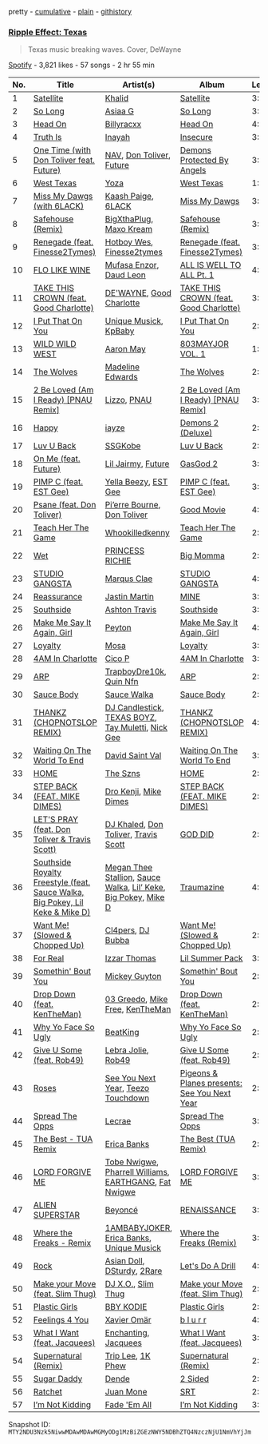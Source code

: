 pretty - [cumulative](/playlists/cumulative/37i9dQZF1DX4ve1H90mNWg.md) - [plain](/playlists/plain/37i9dQZF1DX4ve1H90mNWg) - [githistory](https://github.githistory.xyz/mackorone/spotify-playlist-archive/blob/main/playlists/plain/37i9dQZF1DX4ve1H90mNWg)

### [Ripple Effect: Texas](https://open.spotify.com/playlist/37i9dQZF1DX4ve1H90mNWg)

> Texas music breaking waves\. Cover, DeWayne

[Spotify](https://open.spotify.com/user/spotify) - 3,821 likes - 57 songs - 2 hr 55 min

| No. | Title | Artist(s) | Album | Length |
|---|---|---|---|---|
| 1 | [Satellite](https://open.spotify.com/track/1G9hDB1bmxz131N9svQ8pY) | [Khalid](https://open.spotify.com/artist/6LuN9FCkKOj5PcnpouEgny) | [Satellite](https://open.spotify.com/album/1NmhmrcrG143ODfGk9myHE) | 3:06 |
| 2 | [So Long](https://open.spotify.com/track/2RPmKrblQaklOqBW3r167l) | [Asiaa G](https://open.spotify.com/artist/77eYbUDOShILcXKy858uHz) | [So Long](https://open.spotify.com/album/1lvcgIEWRFzToRE74laFZN) | 3:10 |
| 3 | [Head On](https://open.spotify.com/track/3Qmhf73ZZLK0GF7hALvLR9) | [Billyracxx](https://open.spotify.com/artist/6S4PaG0wJvZOUPxbnrvN4O) | [Head On](https://open.spotify.com/album/37ez6y6YpPdDbsVcv47Lux) | 4:09 |
| 4 | [Truth Is](https://open.spotify.com/track/3Y3x8eEcYfkBTcS75d38h7) | [Inayah](https://open.spotify.com/artist/2jomvyAKdqYYimeLl3XcdZ) | [Insecure](https://open.spotify.com/album/4QmMqZsBxfTFNYmXNvh2Aw) | 3:02 |
| 5 | [One Time \(with Don Toliver feat\. Future\)](https://open.spotify.com/track/0WA4APfzK7Y1pdzhvyhSwD) | [NAV](https://open.spotify.com/artist/7rkW85dBwwrJtlHRDkJDAC), [Don Toliver](https://open.spotify.com/artist/4Gso3d4CscCijv0lmajZWs), [Future](https://open.spotify.com/artist/1RyvyyTE3xzB2ZywiAwp0i) | [Demons Protected By Angels](https://open.spotify.com/album/29NWnawJBetVB3lOM9Sbp6) | 3:09 |
| 6 | [West Texas](https://open.spotify.com/track/4pgnw7IcB3fpQTiiJb3HVB) | [Yoza](https://open.spotify.com/artist/2kRAvabCuU4rJiV6Lw5SFT) | [West Texas](https://open.spotify.com/album/68NYxyBCID4EwQ1iWRQVfW) | 1:33 |
| 7 | [Miss My Dawgs \(with 6LACK\)](https://open.spotify.com/track/7L2Nh4EsaETigImpQKvSoc) | [Kaash Paige](https://open.spotify.com/artist/0f2YkMXwFNJNSX7MymevKE), [6LACK](https://open.spotify.com/artist/4IVAbR2w4JJNJDDRFP3E83) | [Miss My Dawgs](https://open.spotify.com/album/3yeL1kWdc6fCSLzefpQC4r) | 3:25 |
| 8 | [Safehouse \(Remix\)](https://open.spotify.com/track/1skdWyEVQXHMVGagZIahpi) | [BigXthaPlug](https://open.spotify.com/artist/6qxpnaukVayrQn6ViNvu9I), [Maxo Kream](https://open.spotify.com/artist/6xS5PpBWaVYraexEkEjjXv) | [Safehouse \(Remix\)](https://open.spotify.com/album/5wuq0OD9nAY88wyniP5XxE) | 3:02 |
| 9 | [Renegade \(feat\. Finesse2Tymes\)](https://open.spotify.com/track/7vNYajhTYaKSx9Ac9PEoLG) | [Hotboy Wes](https://open.spotify.com/artist/2Lgyk37aJufoDDSoU4S5nO), [Finesse2tymes](https://open.spotify.com/artist/3OoC54nEM3Xl7Kn5hsDdpg) | [Renegade \(feat\. Finesse2Tymes\)](https://open.spotify.com/album/6hpizSNriru6KzpCmcNoT6) | 3:05 |
| 10 | [FLO LIKE WINE](https://open.spotify.com/track/33aen8x3FvkTaYpdAtgMeA) | [Mufasa Enzor](https://open.spotify.com/artist/3k6scsIVLFlZKVJyHc2mZF), [Daud Leon](https://open.spotify.com/artist/0UiurUNUeb6L2vIZGcdjSE) | [ALL IS WELL TO ALL Pt\. 1](https://open.spotify.com/album/43cODiquw7rjkejBDxkiGc) | 4:40 |
| 11 | [TAKE THIS CROWN \(feat\. Good Charlotte\)](https://open.spotify.com/track/2IY9lQ8pD2uVzAoIxJUPK8) | [DE'WAYNE](https://open.spotify.com/artist/4lpKeKXJYkglSWyEmnOF7O), [Good Charlotte](https://open.spotify.com/artist/5aYyPjAsLj7UzANzdupwnS) | [TAKE THIS CROWN \(feat\. Good Charlotte\)](https://open.spotify.com/album/5A4pLq7sNTS4kdEnd6lN9M) | 3:35 |
| 12 | [I Put That On You](https://open.spotify.com/track/2g9tETxLZMP88xgomK5605) | [Unique Musick](https://open.spotify.com/artist/37vPip6vAOFgi7BWhc2Wwz), [KpBaby](https://open.spotify.com/artist/0gs6pJo78Uafnsj4gAaBAG) | [I Put That On You](https://open.spotify.com/album/5ECSQOs8fNu1vCY0hRpU1A) | 2:18 |
| 13 | [WILD WILD WEST](https://open.spotify.com/track/0XorGtwWuDhvbjbqNVxQXY) | [Aaron May](https://open.spotify.com/artist/2rwALQ1SXdfUWPUd6WOfYS) | [803MAYJOR VOL\. 1](https://open.spotify.com/album/1dlNnLmFEu4gzUpT2ob5qp) | 1:20 |
| 14 | [The Wolves](https://open.spotify.com/track/2qg3DQgzNxAJTT15VEYH49) | [Madeline Edwards](https://open.spotify.com/artist/3eJCIS7ytlYvT3pgReuWWa) | [The Wolves](https://open.spotify.com/album/0kdZPFWdg3o2H4jCfAHOyP) | 2:54 |
| 15 | [2 Be Loved \(Am I Ready\) \[PNAU Remix\]](https://open.spotify.com/track/3rJvr6YpIZTsx32nSDJ26Q) | [Lizzo](https://open.spotify.com/artist/56oDRnqbIiwx4mymNEv7dS), [PNAU](https://open.spotify.com/artist/6n28c9qs9hNGriNa72b26u) | [2 Be Loved \(Am I Ready\) \[PNAU Remix\]](https://open.spotify.com/album/2B0PXzy8733OS2TdmU58in) | 3:42 |
| 16 | [Happy](https://open.spotify.com/track/3hr0rTdFr1Go0IJ39ceRdn) | [iayze](https://open.spotify.com/artist/00msLVGU9crX0EC5McCiCa) | [Demons 2 \(Deluxe\)](https://open.spotify.com/album/5TqNKKbtYDlB79q3bVRWsB) | 2:16 |
| 17 | [Luv U Back](https://open.spotify.com/track/2Srbi3OwVYT4l2MDXxPUGa) | [SSGKobe](https://open.spotify.com/artist/1NHCwCMqV9oNQJXl16IltL) | [Luv U Back](https://open.spotify.com/album/6n4BMT8epRMopMEfyTbOiw) | 2:19 |
| 18 | [On Me \(feat\. Future\)](https://open.spotify.com/track/5hhsGclYVu0CDwXL1U68vH) | [Lil Jairmy](https://open.spotify.com/artist/2MqvNhgPzUzBXERkh00GDY), [Future](https://open.spotify.com/artist/1RyvyyTE3xzB2ZywiAwp0i) | [GasGod 2](https://open.spotify.com/album/30ZkAc4eDuAOPnlZkpVQKq) | 3:33 |
| 19 | [PIMP C \(feat\. EST Gee\)](https://open.spotify.com/track/47y1GfALUfTX11AscBMqxL) | [Yella Beezy](https://open.spotify.com/artist/7kwCkEJ384PWm0UQW3hxjS), [EST Gee](https://open.spotify.com/artist/4FlG0V0jhLO4qGpayFOphj) | [PIMP C \(feat\. EST Gee\)](https://open.spotify.com/album/1hT3P8uN5sCi7uqc5vr2y7) | 3:26 |
| 20 | [Psane \(feat\. Don Toliver\)](https://open.spotify.com/track/44SFX0JI00vMoyIemTQDtN) | [Pi’erre Bourne](https://open.spotify.com/artist/3x3jSlhyv5CiCZDZlaTq0M), [Don Toliver](https://open.spotify.com/artist/4Gso3d4CscCijv0lmajZWs) | [Good Movie](https://open.spotify.com/album/2REajdJ8KOaR8Vm2Zx8UXM) | 4:15 |
| 21 | [Teach Her The Game](https://open.spotify.com/track/4dcnMjjjEKpMXMg70EUjeT) | [Whookilledkenny](https://open.spotify.com/artist/2KZnFwKkzZwaTe74507ZLD) | [Teach Her The Game](https://open.spotify.com/album/4e6FwvLip0QgE6ix2fQjG6) | 2:18 |
| 22 | [Wet](https://open.spotify.com/track/6ZPocZfO8kpha6AfptjMi4) | [PRINCESS RICHIE](https://open.spotify.com/artist/7lYMDQUN09vQKEBSwQCXY4) | [Big Momma](https://open.spotify.com/album/0zDDtMRb0cPJQ6RSIlCt5q) | 2:24 |
| 23 | [STUDIO GANGSTA](https://open.spotify.com/track/5vdZczJznIbo9IDxzWvgV6) | [Marqus Clae](https://open.spotify.com/artist/6CMbYeF5Lb3RZjnig0rSBT) | [STUDIO GANGSTA](https://open.spotify.com/album/1QiLqbcKn1Oh7QMaLOUOtU) | 4:55 |
| 24 | [Reassurance](https://open.spotify.com/track/4NIZu6esOZH5dCvRA8y1Ra) | [Jastin Martin](https://open.spotify.com/artist/44JW18XzNr86kKNWJq8eg1) | [MINE](https://open.spotify.com/album/4pY3QqSRrATv2KH7mPvP37) | 3:03 |
| 25 | [Southside](https://open.spotify.com/track/5kRAI8FU35oY52jn8xwrI0) | [Ashton Travis](https://open.spotify.com/artist/5QFkhK4qG4aIeYZIWg2DO8) | [Southside](https://open.spotify.com/album/1bBH7XmYduj4tVTip9zuRo) | 3:21 |
| 26 | [Make Me Say It Again, Girl](https://open.spotify.com/track/1AOLTT2XUALAnfhalrTQS6) | [Peyton](https://open.spotify.com/artist/0uIVCKSl2eNhWQ1yXxO5xV) | [Make Me Say It Again, Girl](https://open.spotify.com/album/4c6Z9lFMKtr9agRb6b8Myk) | 4:24 |
| 27 | [Loyalty](https://open.spotify.com/track/5yHroDKvcyWhxK80rCcQEF) | [Mosa](https://open.spotify.com/artist/1cyaSULWtI17yYEk4301Pe) | [Loyalty](https://open.spotify.com/album/1uVyGsbbQWIt99zPXCe7Cp) | 3:05 |
| 28 | [4AM In Charlotte](https://open.spotify.com/track/70sQaLOrIhlKF0iIS2Gjx0) | [Cico P](https://open.spotify.com/artist/3jAZsSIIA8HLjxR99biJyx) | [4AM In Charlotte](https://open.spotify.com/album/0McCjUthWgnZzXepI9f1SU) | 3:16 |
| 29 | [ARP](https://open.spotify.com/track/7D2008TPKN4gJGGYfmvTut) | [TrapboyDre10k](https://open.spotify.com/artist/5HWorG0e96YIZj95zBgGm9), [Quin Nfn](https://open.spotify.com/artist/3M1quhETLChtt9NHKVaajX) | [ARP](https://open.spotify.com/album/7pzvutWtGnyQFEXHM1xfSi) | 2:58 |
| 30 | [Sauce Body](https://open.spotify.com/track/01q8fSPaqOHmxFfmGSPxuf) | [Sauce Walka](https://open.spotify.com/artist/42yf4QkiE9a252krn9OUCb) | [Sauce Body](https://open.spotify.com/album/4NbgQYK3taGjeS04mCKjg5) | 2:25 |
| 31 | [THANKZ \(CHOPNOTSLOP REMIX\)](https://open.spotify.com/track/2B4AhNKMnrCCjZ4I0Bak0G) | [DJ Candlestick](https://open.spotify.com/artist/0Ld26D4Ya5Od7ZZpLanfQJ), [TEXAS BOYZ](https://open.spotify.com/artist/40qj4OBMZQvOZfqhoSE758), [Tay Muletti](https://open.spotify.com/artist/1VfrgiZIcpiZ1Gyt33B4K4), [Nick Gee](https://open.spotify.com/artist/2j4J0aRH03VIVHG31jCUuh) | [THANKZ \(CHOPNOTSLOP REMIX\)](https://open.spotify.com/album/5hJDuUxmvHd0VS5KqYpmYu) | 4:11 |
| 32 | [Waiting On The World To End](https://open.spotify.com/track/7oItnOwxZtvP5HqD1Ckqqg) | [David Saint Val](https://open.spotify.com/artist/0KrQ2j4V5xKu9eNVC2UP6J) | [Waiting On The World To End](https://open.spotify.com/album/4cyl6JlVCHr3HL4c8kz8Qs) | 3:33 |
| 33 | [HOME](https://open.spotify.com/track/1083cYzHbHl9uDlYNNCahU) | [The Szns](https://open.spotify.com/artist/1xtTjrNozye1Gnzq6KkuvU) | [HOME](https://open.spotify.com/album/5aPqvKsgrcZ0WeJBE0Gsds) | 2:43 |
| 34 | [STEP BACK \(FEAT\. MIKE DIMES\)](https://open.spotify.com/track/0dfog8Q1piu4YEa044PPpC) | [Dro Kenji](https://open.spotify.com/artist/46fHMu9KxdQwcGV9xI1L9R), [Mike Dimes](https://open.spotify.com/artist/6rIaHuCIUu32uj2CjlEBN3) | [STEP BACK \(FEAT\. MIKE DIMES\)](https://open.spotify.com/album/5svGe44CINboeY3pBinfDf) | 2:56 |
| 35 | [LET'S PRAY \(feat\. Don Toliver & Travis Scott\)](https://open.spotify.com/track/67QVeMvttYHbB1Zuvh0cn6) | [DJ Khaled](https://open.spotify.com/artist/0QHgL1lAIqAw0HtD7YldmP), [Don Toliver](https://open.spotify.com/artist/4Gso3d4CscCijv0lmajZWs), [Travis Scott](https://open.spotify.com/artist/0Y5tJX1MQlPlqiwlOH1tJY) | [GOD DID](https://open.spotify.com/album/6NuGZnOc88LcZpEkJIbO50) | 2:38 |
| 36 | [Southside Royalty Freestyle \(feat\. Sauce Walka, Big Pokey, Lil Keke & Mike D\)](https://open.spotify.com/track/27Wwwbdh9pKL9n23FOJH9z) | [Megan Thee Stallion](https://open.spotify.com/artist/181bsRPaVXVlUKXrxwZfHK), [Sauce Walka](https://open.spotify.com/artist/42yf4QkiE9a252krn9OUCb), [Lil’ Keke](https://open.spotify.com/artist/1grI9x4Uzos1Asx8JmRW6T), [Big Pokey](https://open.spotify.com/artist/1J6iGa2TNBDCrJzjsnI1a8), [Mike D](https://open.spotify.com/artist/7ym7cDCdavUZqNufxIfHwY) | [Traumazine](https://open.spotify.com/album/4YP0h2KGDb20eJuStnBvim) | 4:03 |
| 37 | [Want Me! \(Slowed & Chopped Up\)](https://open.spotify.com/track/0iCTx0WhD63yzoDFreU3Uc) | [Cl4pers](https://open.spotify.com/artist/7J2iS8AJGjC7om2vgBXdDJ), [DJ Bubba](https://open.spotify.com/artist/38hnmRmRWrRibnjmtQQ91Y) | [Want Me! \(Slowed & Chopped Up\)](https://open.spotify.com/album/0iMIFDJqPCbR6i9uQqaHxn) | 2:05 |
| 38 | [For Real](https://open.spotify.com/track/0ajkQxUksCtHl5rVcMWjEP) | [Izzar Thomas](https://open.spotify.com/artist/4gHtSTHXjaYlPbGvnGjyqC) | [Lil Summer Pack](https://open.spotify.com/album/7eYhNZPIG64krR9AGeRvc8) | 3:00 |
| 39 | [Somethin' Bout You](https://open.spotify.com/track/2hsarLx1u2OgOmkcJ8ejBm) | [Mickey Guyton](https://open.spotify.com/artist/6nfN5B7Jmi853SHa9106Hz) | [Somethin' Bout You](https://open.spotify.com/album/4ejJyrAvRvhVRadKmVPByS) | 2:36 |
| 40 | [Drop Down \(feat\. KenTheMan\)](https://open.spotify.com/track/2ZzhfMgeBjOkjFv5SXdFjz) | [03 Greedo](https://open.spotify.com/artist/0FtsMKmZEq8fBWqdSOWtqp), [Mike Free](https://open.spotify.com/artist/6iEOdI9RcimOiNzbfhhuTO), [KenTheMan](https://open.spotify.com/artist/6o4O5GX5kOWAGXtZUedxo3) | [Drop Down \(feat\. KenTheMan\)](https://open.spotify.com/album/4YuzBjUDKo4f1KGJuxnYCE) | 2:52 |
| 41 | [Why Yo Face So Ugly](https://open.spotify.com/track/1pmdSzE3yRNcagg7H59Z7X) | [BeatKing](https://open.spotify.com/artist/5L8p9kDnX2cgoI8VLUL2p4) | [Why Yo Face So Ugly](https://open.spotify.com/album/3w9CBT8F4uMHA5Bvc1LBcI) | 2:15 |
| 42 | [Give U Some \(feat\. Rob49\)](https://open.spotify.com/track/4zM1EkVk8jfs969NYYSZ9x) | [Lebra Jolie](https://open.spotify.com/artist/3ej8SuMJzEgwFLe2lCBikV), [Rob49](https://open.spotify.com/artist/1jBoSSrbz9n4ehQWA4cZgB) | [Give U Some \(feat\. Rob49\)](https://open.spotify.com/album/4ZCRbkgSa3MmQ8LX3Nf3k0) | 2:22 |
| 43 | [Roses](https://open.spotify.com/track/56pP9BFwLTcC54G9SgaV27) | [See You Next Year](https://open.spotify.com/artist/6NV0b1K9BhoZYSBk9ZPnWv), [Teezo Touchdown](https://open.spotify.com/artist/0fGcIStdT1OpFFhOC7Wp36) | [Pigeons & Planes presents: See You Next Year](https://open.spotify.com/album/7kcpj6h0JGPKOh59ZvbUdm) | 2:54 |
| 44 | [Spread The Opps](https://open.spotify.com/track/4ihi58h10eos6quCNQzJFl) | [Lecrae](https://open.spotify.com/artist/1CFCsEqKrCyvAFKOATQHiW) | [Spread The Opps](https://open.spotify.com/album/4gtlXf58XUz10vRE4oBJbK) | 3:01 |
| 45 | [The Best \- TUA Remix](https://open.spotify.com/track/7J6xJkvWNoJR1yKTNq14RK) | [Erica Banks](https://open.spotify.com/artist/2SXhbucehn00OBVKhzxDyM) | [The Best \(TUA Remix\)](https://open.spotify.com/album/4LG5TJhbbfCI5udgX5U8ja) | 2:17 |
| 46 | [LORD FORGIVE ME](https://open.spotify.com/track/3PnDz7t38mzVZaImRrSknW) | [Tobe Nwigwe](https://open.spotify.com/artist/3Qh89pgJeZq6d8uM1bTot3), [Pharrell Williams](https://open.spotify.com/artist/2RdwBSPQiwcmiDo9kixcl8), [EARTHGANG](https://open.spotify.com/artist/5MbNzCW3qokGyoo9giHA3V), [Fat Nwigwe](https://open.spotify.com/artist/6vKEwTQ0TVz0aJoobvLG1Y) | [LORD FORGIVE ME](https://open.spotify.com/album/3hkubccNWxxhxzF6HsIaoh) | 3:24 |
| 47 | [ALIEN SUPERSTAR](https://open.spotify.com/track/1Hohk6AufHZOrrhMXZppax) | [Beyoncé](https://open.spotify.com/artist/6vWDO969PvNqNYHIOW5v0m) | [RENAISSANCE](https://open.spotify.com/album/6FJxoadUE4JNVwWHghBwnb) | 3:35 |
| 48 | [Where the Freaks \- Remix](https://open.spotify.com/track/6LIoVGrBTYU4o7fyJCkYuN) | [1AMBABYJOKER](https://open.spotify.com/artist/5RiDtcFQUuVC3vNXsHazPO), [Erica Banks](https://open.spotify.com/artist/2SXhbucehn00OBVKhzxDyM), [Unique Musick](https://open.spotify.com/artist/37vPip6vAOFgi7BWhc2Wwz) | [Where the Freaks \(Remix\)](https://open.spotify.com/album/7iaXOYRRDwDbx4RaZt6gVe) | 3:06 |
| 49 | [Rock](https://open.spotify.com/track/7kp8t9yexJdk7LuvTK47XI) | [Asian Doll](https://open.spotify.com/artist/4guK7U9J36z76E1tWecJ0J), [DSturdy](https://open.spotify.com/artist/48CSXing30cr4yPfwtcvcC), [2Rare](https://open.spotify.com/artist/2GRDbUJRZwKzeiwxrjJdmQ) | [Let's Do A Drill](https://open.spotify.com/album/2ZlRq32UQiZYPYt6VkPaRl) | 4:03 |
| 50 | [Make your Move \(feat\. Slim Thug\)](https://open.spotify.com/track/4KnvPcopYg0heTIn0Ct59R) | [DJ X.O.](https://open.spotify.com/artist/3ix09kkqd9kYVXqzqWWJFf), [Slim Thug](https://open.spotify.com/artist/0st5vgzw9XkH5ALJiUM1lE) | [Make your Move \(feat\. Slim Thug\)](https://open.spotify.com/album/2HpV8JDlBrvPrjthyZ0jEp) | 2:31 |
| 51 | [Plastic Girls](https://open.spotify.com/track/6DulwWv42sYCMcCrs3one7) | [BBY KODIE](https://open.spotify.com/artist/7Mkl8rsG7ZMoh0SZPuVZUW) | [Plastic Girls](https://open.spotify.com/album/3mgenfgpKNOWkVMS1ASa9T) | 2:12 |
| 52 | [Feelings 4 You](https://open.spotify.com/track/5Nv3jw733bI3B5tL1v05nM) | [Xavier Omär](https://open.spotify.com/artist/3UjPnt2nRmw10N58bBeNOg) | [b l u r r](https://open.spotify.com/album/1lKab1olSSCNuFg3f2Jif0) | 4:16 |
| 53 | [What I Want \(feat\. Jacquees\)](https://open.spotify.com/track/00E8NOIw0fzADMNrzyQfEY) | [Enchanting](https://open.spotify.com/artist/26XGM4cZDcTgrXo1nis5HT), [Jacquees](https://open.spotify.com/artist/4tMm1dU6Gn04VAZ9ClHcIZ) | [What I Want \(feat\. Jacquees\)](https://open.spotify.com/album/35SGTgFnncFTZQ4RJyFfoU) | 3:29 |
| 54 | [Supernatural \(Remix\)](https://open.spotify.com/track/4tI2LkEpzGrh3DYCg0hYPt) | [Trip Lee](https://open.spotify.com/artist/12H1Dmi64fAmmARrsyVFzy), [1K Phew](https://open.spotify.com/artist/6CQGrt3AJ2gx5oMSR0mwbl) | [Supernatural \(Remix\)](https://open.spotify.com/album/4HccSdQKvJueBqvc9jVITn) | 2:37 |
| 55 | [Sugar Daddy](https://open.spotify.com/track/5hVGZQJaeYB3CjIK5vaJ20) | [Dende](https://open.spotify.com/artist/0xq4TZno4XwBzkbLnBAhlF) | [2 Sided](https://open.spotify.com/album/0xzTRo50ebrTv1I7wWw99B) | 2:08 |
| 56 | [Ratchet](https://open.spotify.com/track/014PLUZunFPW1EtbcXJLnu) | [Juan Mone](https://open.spotify.com/artist/4et46DfYJMlkRmpGMewaRG) | [SRT](https://open.spotify.com/album/5ZSibtsVrMCp5hvu1rbEM7) | 2:36 |
| 57 | [I’m Not Kidding](https://open.spotify.com/track/5lkO0aXdKXWJXujSfSXKd4) | [Fade 'Em All](https://open.spotify.com/artist/5KPgrRE2BkgShDII1cH1HN) | [I’m Not Kidding](https://open.spotify.com/album/4SYPqCHMW50UULD6WdgPgV) | 3:52 |

Snapshot ID: `MTY2NDU3Nzk5NiwwMDAwMDAwMGMyODg1MzBiZGEzNWY5NDBhZTQ4NzczNjU1NmVhYjJm`
